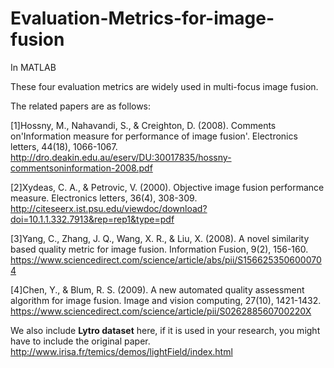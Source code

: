 # Evaluation-Metrics-for-image-fusion
In MATLAB

These four evaluation metrics are widely used in multi-focus image fusion.

The related papers are as follows:

[1]Hossny, M., Nahavandi, S., & Creighton, D. (2008). Comments on'Information measure for performance of image fusion'. Electronics letters, 44(18), 1066-1067.
http://dro.deakin.edu.au/eserv/DU:30017835/hossny-commentsoninformation-2008.pdf


[2]Xydeas, C. A., & Petrovic, V. (2000). Objective image fusion performance measure. Electronics letters, 36(4), 308-309.
http://citeseerx.ist.psu.edu/viewdoc/download?doi=10.1.1.332.7913&rep=rep1&type=pdf


[3]Yang, C., Zhang, J. Q., Wang, X. R., & Liu, X. (2008). A novel similarity based quality metric for image fusion. Information Fusion, 9(2), 156-160.
https://www.sciencedirect.com/science/article/abs/pii/S1566253506000704


[4]Chen, Y., & Blum, R. S. (2009). A new automated quality assessment algorithm for image fusion. Image and vision computing, 27(10), 1421-1432.
https://www.sciencedirect.com/science/article/pii/S026288560700220X

We also include **Lytro dataset** here, if it is used in your research, you might have to include the original paper.
http://www.irisa.fr/temics/demos/lightField/index.html

